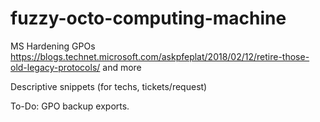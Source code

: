 # fuzzy-octo-computing-machine
MS Hardening GPOs
https://blogs.technet.microsoft.com/askpfeplat/2018/02/12/retire-those-old-legacy-protocols/
and more

Descriptive snippets
(for techs, tickets/request)

To-Do: GPO backup exports.
